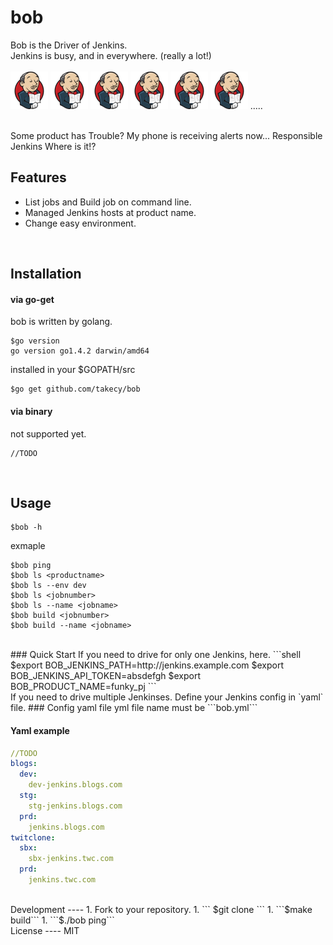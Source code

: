 bob
===

Bob is the Driver of Jenkins.  
Jenkins is busy, and in everywhere.  (really a lot!)  
<br/>
![jenkins](./img/s_jenkins.png)
![jenkins](./img/s_jenkins.png)
![jenkins](./img/s_jenkins.png)
![jenkins](./img/s_jenkins.png)
![jenkins](./img/s_jenkins.png)
![jenkins](./img/s_jenkins.png)
.....  

<br/>
Some product has Trouble?  
My phone is receiving alerts now...  
Responsible Jenkins Where is it!?

<br/>

Features
----
* List jobs and Build job on command line.
* Managed Jenkins hosts at product name.
* Change easy environment.

<br/>

Installation
----
#### via go-get
bob is written by golang.  
```shell
$go version
go version go1.4.2 darwin/amd64
```  
installed in your $GOPATH/src
```shell
$go get github.com/takecy/bob
```

#### via binary
not supported yet.
```
//TODO
```

<br/>

Usage
---
```shell
$bob -h
```
exmaple
```shell
$bob ping
$bob ls <productname>
$bob ls --env dev
$bob ls <jobnumber>
$bob ls --name <jobname>
$bob build <jobnumber>
$bob build --name <jobname>
```

<br/>
### Quick Start
If you need to drive for only one Jenkins, here.
```shell
$export BOB_JENKINS_PATH=http://jenkins.example.com
$export BOB_JENKINS_API_TOKEN=absdefgh
$export BOB_PRODUCT_NAME=funky_pj
```

<br/>
If you need to drive multiple Jenkinses.  
Define your Jenkins config in `yaml` file.
### Config yaml file
yml file name must be ```bob.yml```  

#### Yaml example
```yaml
//TODO
blogs:
  dev:
    dev-jenkins.blogs.com
  stg:
    stg-jenkins.blogs.com
  prd:
    jenkins.blogs.com
twitclone:
  sbx:
    sbx-jenkins.twc.com
  prd:
    jenkins.twc.com
```

<br/>
Development
----
1. Fork to your repository.
1. ``` $git clone <your repository url>```
1. ```$make build```
1. ```$./bob ping```

<br/>
License
----
MIT
